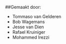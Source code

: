 ##Gemaakt door:
- Tommaso van Gelderen
- Bob Wagemans
- Jesse van Dien
- Rafael Kruiniger
- Mohammed Irezzi
